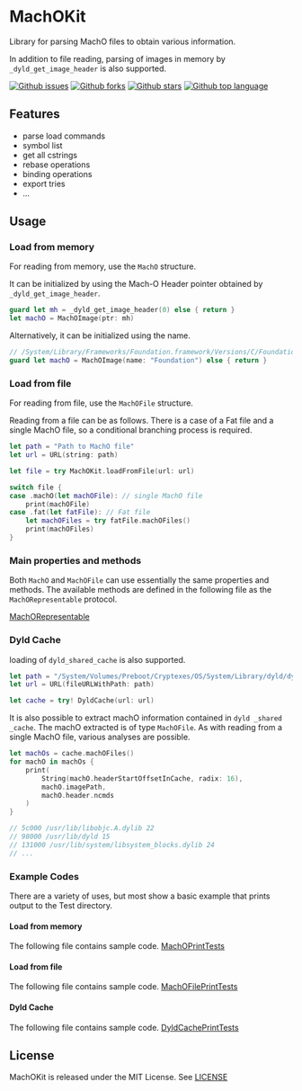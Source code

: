 # MachOKit

Library for parsing MachO files to obtain various information.

In addition to file reading, parsing of images in memory by `_dyld_get_image_header` is also supported.

<!-- # Badges -->

[![Github issues](https://img.shields.io/github/issues/p-x9/MachOKit)](https://github.com/p-x9/MachOKit/issues)
[![Github forks](https://img.shields.io/github/forks/p-x9/MachOKit)](https://github.com/p-x9/MachOKit/network/members)
[![Github stars](https://img.shields.io/github/stars/p-x9/MachOKit)](https://github.com/p-x9/MachOKit/stargazers)
[![Github top language](https://img.shields.io/github/languages/top/p-x9/MachOKit)](https://github.com/p-x9/MachOKit/)

## Features

- parse load commands
- symbol list
- get all cstrings
- rebase operations
- binding operations
- export tries
- ...

## Usage

### Load from memory

For reading from memory, use the `MachO` structure.

It can be initialized by using the Mach-O Header pointer obtained by `_dyld_get_image_header`.

```swift
guard let mh = _dyld_get_image_header(0) else { return }
let machO = MachOImage(ptr: mh)
```

Alternatively, it can be initialized using the name.

```swift
// /System/Library/Frameworks/Foundation.framework/Versions/C/Foundation
guard let machO = MachOImage(name: "Foundation") else { return }
```

### Load from file

For reading from file, use the `MachOFile` structure.

Reading from a file can be as follows.
There is a case of a Fat file and a single MachO file, so a conditional branching process is required.

```swift
let path = "Path to MachO file"
let url = URL(string: path)

let file = try MachOKit.loadFromFile(url: url)

switch file {
case .machO(let machOFile): // single MachO file
    print(machOFile)
case .fat(let fatFile): // Fat file
    let machOFiles = try fatFile.machOFiles()
    print(machOFiles)
}
```

### Main properties and methods

Both `MachO` and `MachOFile` can use essentially the same properties and methods.
The available methods are defined in the following file as the `MachORepresentable` protocol.

[MachORepresentable](./Sources/MachOKit/Protocol/MachORepresentable.swift)


### Dyld Cache

loading of `dyld_shared_cache` is also supported.

```swift
let path = "/System/Volumes/Preboot/Cryptexes/OS/System/Library/dyld/dyld_shared_cache_x86_64h"
let url = URL(fileURLWithPath: path)

let cache = try! DyldCache(url: url)
```

It is also possible to extract machO information contained in `dyld _shared _cache`.
The machO extracted is of type `MachOFile`.
As with reading from a single MachO file, various analyses are possible.

```swift
let machOs = cache.machOFiles()
for machO in machOs {
    print(
        String(machO.headerStartOffsetInCache, radix: 16),
        machO.imagePath,
        machO.header.ncmds
    )
}

// 5c000 /usr/lib/libobjc.A.dylib 22
// 98000 /usr/lib/dyld 15
// 131000 /usr/lib/system/libsystem_blocks.dylib 24
// ...
```

### Example Codes

There are a variety of uses, but most show a basic example that prints output to the Test directory.

#### Load from memory

The following file contains sample code.
[MachOPrintTests](./Tests/MachOKitTests/MachOPrintTests.swift)

#### Load from file

The following file contains sample code.
[MachOFilePrintTests](./Tests/MachOKitTests/MachOFilePrintTests.swift)

#### Dyld Cache

The following file contains sample code.
[DyldCachePrintTests](./Tests/MachOKitTests/DyldCachePrintTests.swift)

## License

MachOKit is released under the MIT License. See [LICENSE](./LICENSE)
